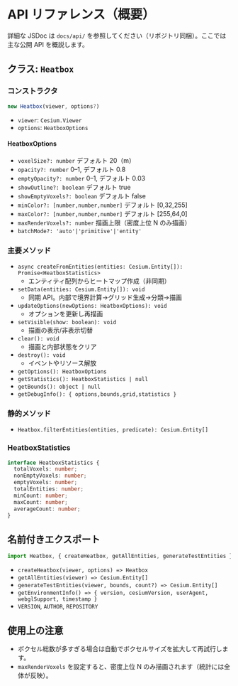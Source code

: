 # API リファレンス（概要）

詳細な JSDoc は `docs/api/` を参照してください（リポジトリ同梱）。ここでは主な公開 API を概説します。

## クラス: `Heatbox`

### コンストラクタ
```js
new Heatbox(viewer, options?)
```
- `viewer`: `Cesium.Viewer`
- `options`: `HeatboxOptions`

#### HeatboxOptions
- `voxelSize?: number` デフォルト 20（m）
- `opacity?: number` 0–1, デフォルト 0.8
- `emptyOpacity?: number` 0–1, デフォルト 0.03
- `showOutline?: boolean` デフォルト true
- `showEmptyVoxels?: boolean` デフォルト false
- `minColor?: [number,number,number]` デフォルト [0,32,255]
- `maxColor?: [number,number,number]` デフォルト [255,64,0]
- `maxRenderVoxels?: number` 描画上限（密度上位 N のみ描画）
- `batchMode?: 'auto'|'primitive'|'entity'`

### 主要メソッド
- `async createFromEntities(entities: Cesium.Entity[]): Promise<HeatboxStatistics>`
  - エンティティ配列からヒートマップ作成（非同期）
- `setData(entities: Cesium.Entity[]): void`
  - 同期 API。内部で境界計算→グリッド生成→分類→描画
- `updateOptions(newOptions: HeatboxOptions): void`
  - オプションを更新し再描画
- `setVisible(show: boolean): void`
  - 描画の表示/非表示切替
- `clear(): void`
  - 描画と内部状態をクリア
- `destroy(): void`
  - イベントやリソース解放
- `getOptions(): HeatboxOptions`
- `getStatistics(): HeatboxStatistics | null`
- `getBounds(): object | null`
- `getDebugInfo(): { options,bounds,grid,statistics }`

### 静的メソッド
- `Heatbox.filterEntities(entities, predicate): Cesium.Entity[]`

### HeatboxStatistics
```ts
interface HeatboxStatistics {
  totalVoxels: number;
  nonEmptyVoxels: number;
  emptyVoxels: number;
  totalEntities: number;
  minCount: number;
  maxCount: number;
  averageCount: number;
}
```

## 名前付きエクスポート
```js
import Heatbox, { createHeatbox, getAllEntities, generateTestEntities } from 'cesium-heatbox';
```
- `createHeatbox(viewer, options) => Heatbox`
- `getAllEntities(viewer) => Cesium.Entity[]`
- `generateTestEntities(viewer, bounds, count?) => Cesium.Entity[]`
- `getEnvironmentInfo() => { version, cesiumVersion, userAgent, webglSupport, timestamp }`
- `VERSION`, `AUTHOR`, `REPOSITORY`

## 使用上の注意
- ボクセル総数が多すぎる場合は自動でボクセルサイズを拡大して再試行します。
- `maxRenderVoxels` を設定すると、密度上位 N のみ描画されます（統計には全体が反映）。
